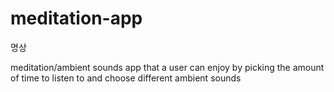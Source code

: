 # meditation-app

명상

meditation/ambient sounds app that a user can enjoy by picking the amount of time to listen to and choose different ambient sounds
